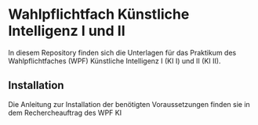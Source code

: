 # Wahlpflichtfach Künstliche Intelligenz I und II

In diesem Repository finden sich die Unterlagen für das Praktikum des Wahlpflichtfaches (WPF) Künstliche Intelligenz I (KI I) und II (KI II).

## Installation 

Die Anleitung zur Installation der benötigten Voraussetzungen finden sie in dem Rechercheauftrag des WPF KI

